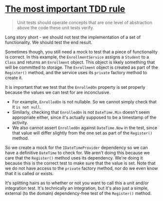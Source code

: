 # [The most important TDD rule](https://enterprisecraftsmanship.com/posts/most-important-tdd-rule/)

> Unit tests should operate concepts that are one level of abstraction above the code these unit tests verify.

Long story short - we should not test the implementation of a set of functionality. We should test the end result.

Sometimes though, you still need a mock to test that a piece of functionality is correct.
In this example, the `EnrollmentService` assigns a `Student` to a `Class` and returns an `Enrollment` object.
This object is likely something that will be committed to storage.
The `Enrollment` object is created as part of the `Register()` method, and the service uses its `private` factory method to create it.

It is important that we test that the `EnrolledOn` property is set properly because the values we can test for are inconclusive.

* For example, `EnrolledOn` is not nullable. So we cannot simply check that it `is not null`. 
* Similarly, checking that `EnrolledOn` is not `DateTime.Min` doesn't seem appropriate either, since it's actually supposed to be a timestamp of the activity. 
* We also cannot assert `EnrolledOn` against `DateTime.Now` in the test, since that value will differ slightly from the one set as part of the `Register()` method.

So we create a mock for the `IDateTimeProvider` dependency so we can have a definitive `DateTime` to check for.
We aren't doing this because we care that the `Register()` method uses its dependency.
We're doing it because this is the correct test to make sure that the value is set.
Note that we do not have access to the `private` factory method, nor do we even know that it is called or exists.

It's splitting hairs as to whether or not you want to call this a unit and/or integration test.
It's technically an integration, but it's also just a simple, external (to the domain) dependency-free test of the `Register()` method.
